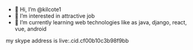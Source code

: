 - 👋 Hi, I’m @kilcote1
- 👀 I’m interested in attractive job
- 🌱 I’m currently learning web technologies like as java, django, react, vue, android

my skype address is live:.cid.cf00b10c3b98f9bb
